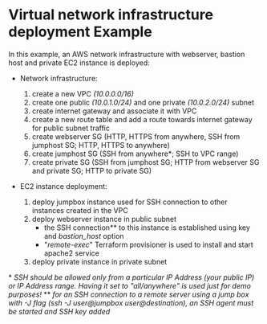 # Virtual network infrastructure deployment Example
In this example, an AWS network infrastructure with webserver, bastion host and private EC2 instance is deployed:

- Network infrastructure:
    1. create a new VPC *(10.0.0.0/16)*
    2. create one public *(10.0.1.0/24)* and one private *(10.0.2.0/24)* subnet
    3. create internet gateway and associate it with VPC
    4. create a new route table and add a route towards internet gateway for public subnet traffic
    5. create webserver SG (HTTP, HTTPS from anywhere, SSH from jumphost SG; HTTP, HTTPS to anywhere)
    6. create jumphost SG (SSH from anywhere*; SSH to VPC range)
    7. create private SG (SSH from jumphost SG; HTTP from webserver SG and private SG; HTTP to private SG)


- EC2 instance deployment:
    1. deploy jumpbox instance used for SSH connection to other instances created in the VPC
    2. deploy webserver instance in public subnet
        - the SSH connection** to this instance is established using key and *bastion_host* option
        - "*remote-exec*" Terraform provisioner is used to install and start apache2 service
    3. deploy private instance in private subnet


\* *SSH should be allowed only from a particular IP Address (your public IP) or IP Address range. Having it set to "all/anywhere" is used just for demo purposes!*
\** *for an SSH connection to a remote server using a jump box with -J flag (ssh -J user@jumpbox user@destination), an SSH agent must be started and SSH key added*


